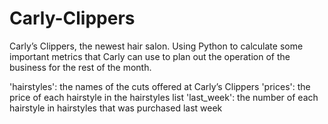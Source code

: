 # Carly-Clippers
Carly’s Clippers, the newest hair salon. Using Python to calculate some important metrics that Carly can use to plan out the operation of the business for the rest of the month.

'hairstyles': the names of the cuts offered at Carly’s Clippers
'prices': the price of each hairstyle in the hairstyles list
'last_week': the number of each hairstyle in hairstyles that was purchased last week
